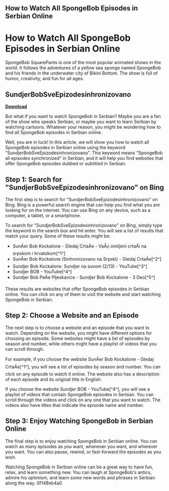 ## How to Watch All SpongeBob Episodes in Serbian Online

  
# How to Watch All SpongeBob Episodes in Serbian Online
 
SpongeBob SquarePants is one of the most popular animated shows in the world. It follows the adventures of a yellow sea sponge named SpongeBob and his friends in the underwater city of Bikini Bottom. The show is full of humor, creativity, and fun for all ages.
 
## SundjerBobSveEpizodesinhronizovano


[**Download**](https://www.google.com/url?q=https%3A%2F%2Furlgoal.com%2F2tM9SS&sa=D&sntz=1&usg=AOvVaw225HriIr1dtphpiboFM3D2)

 
But what if you want to watch SpongeBob in Serbian? Maybe you are a fan of the show who speaks Serbian, or maybe you want to learn Serbian by watching cartoons. Whatever your reason, you might be wondering how to find all SpongeBob episodes in Serbian online.
 
Well, you are in luck! In this article, we will show you how to watch all SpongeBob episodes in Serbian online using the keyword "SundjerBobSveEpizodesinhronizovano". This keyword means "SpongeBob all episodes synchronized" in Serbian, and it will help you find websites that offer SpongeBob episodes dubbed or subtitled in Serbian.
 
## Step 1: Search for "SundjerBobSveEpizodesinhronizovano" on Bing
 
The first step is to search for "SundjerBobSveEpizodesinhronizovano" on Bing. Bing is a powerful search engine that can help you find what you are looking for on the internet. You can use Bing on any device, such as a computer, a tablet, or a smartphone.
 
To search for "SundjerBobSveEpizodesinhronizovano" on Bing, simply type the keyword in the search box and hit enter. You will see a list of results that match your query. Some of these results might be:
 
- SunÄer Bob Kockalone - Gledaj CrtaÄe - VaÅ¡i omiljeni crtaÄi na srpskom i hrvatskom[^1^]
- SunÄer Bob Kockalone (Sinhronizovano na Srpski) - Gledaj CrtaÄe[^2^]
- Sundjer Bob Kockalone: Sundjer na suvom (2/13) - YouTube[^3^]
- Sundjer BOB - YouTube[^4^]
- Sundjer Bob PeÄe Pljeskavice - Sundjer Bob Kockalone - 3 Deo[^5^]

These results are websites that offer SpongeBob episodes in Serbian online. You can click on any of them to visit the website and start watching SpongeBob in Serbian.
 
## Step 2: Choose a Website and an Episode
 
The next step is to choose a website and an episode that you want to watch. Depending on the website, you might have different options for choosing an episode. Some websites might have a list of episodes by season and number, while others might have a playlist of videos that you can scroll through.
 
For example, if you choose the website SunÄer Bob Kockalone - Gledaj CrtaÄe[^1^], you will see a list of episodes by season and number. You can click on any episode to watch it online. The website also has a description of each episode and its original title in English.
 
If you choose the website Sundjer BOB - YouTube[^4^], you will see a playlist of videos that contain SpongeBob episodes in Serbian. You can scroll through the videos and click on any one that you want to watch. The videos also have titles that indicate the episode name and number.
 
## Step 3: Enjoy Watching SpongeBob in Serbian Online
 
The final step is to enjoy watching SpongeBob in Serbian online. You can watch as many episodes as you want, whenever you want, and wherever you want. You can also pause, rewind, or fast-forward the episodes as you wish.
 
Watching SpongeBob in Serbian online can be a great way to have fun, relax, and learn something new. You can laugh at SpongeBob's antics, admire his optimism, and learn some new words and phrases in Serbian along the way.
 0f148eb4a0
